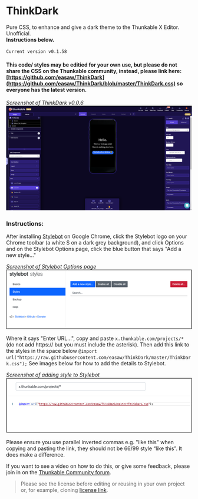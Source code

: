 # ThinkDark
Pure CSS, to enhance and give a dark theme to the Thunkable X Editor. Unofficial.
<br>**Instructions below.**

`Current version v0.1.58`

#### This code/ styles may be editied for your own use, but **please do not share the CSS on the Thunkable community**, instead, please link here: [https://github.com/easaw/ThinkDark](https://github.com/easaw/ThinkDark/blob/master/ThinkDark.css) so everyone has the latest version.

*Screenshot of ThinkDark v0.0.6*
![ThinkDark v0.0.6](https://github.com/easaw/ThinkDark/blob/master/ThinkDark-Theme-Designer-View-v0.0.6.png)

### Instructions:

After installing [Stylebot](https://chrome.google.com/webstore/detail/stylebot/oiaejidbmkiecgbjeifoejpgmdaleoha) on Google Chrome, click the Stylebot logo on your Chrome toolbar (a white S on a dark grey background), and click Options and on the Stylebot Options page, click the blue button that says "Add a new style..."

*Screenshot of Stylebot Options page*
![stylebot options](https://raw.githubusercontent.com/easaw/ThinkDark/master/stylebot-v3-add-new-style-v2.jpg)

Where it says "Enter URL...", copy and paste `x.thunkable.com/projects/*` (do not add https:// but you must include the asterisk). Then add this link to the styles in the space below `@import url("https://raw.githubusercontent.com/easaw/ThinkDark/master/ThinkDark.css");`
See images below for how to add the details to Stylebot.

*Screenshot of adding style to Stylebot*
![how to add new style](https://raw.githubusercontent.com/easaw/ThinkDark/master/stylebot-v3-text-for-thunkable-projects.jpg)

Please ensure you use parallel inverted commas e.g. "like this" when copying and pasting the link, they should not be 66/99 style “like this”. It does make a difference.

If you want to see a video on how to do this, or give some feedback, please join in on the [Thunkable Community forum](https://community.thunkable.com/t/unofficial-dark-theme-for-thunkable-with-video/978367).

> Please see the license before editing or reusing in your own project or, for example, cloning [license link](https://github.com/easaw/ThinkDark/blob/master/LICENSE).
